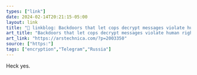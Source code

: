 ```yaml
---
types: ["link"]
date: 2024-02-14T20:21:15-05:00
layout: link
title: "🔗 linkblog: Backdoors that let cops decrypt messages violate human rights, EU court says'"
art_title: "Backdoors that let cops decrypt messages violate human rights, EU court says"
art_link: "https://arstechnica.com/?p=2003350"
source: ["https:"]
tags: ["encryption","Telegram","Russia"]
---
```

Heck yes.
